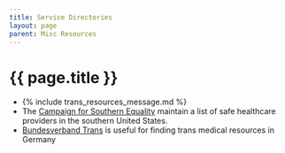 ```yaml
---
title: Service Directories
layout: page
parent: Misc Resources
---
```

# {{ page.title }}

* {% include trans_resources_message.md %}
* The [Campaign for Southern Equality](https://southernequality.org/resources/transinthesouth/#provider-map) maintain a list of safe healthcare providers in the southern United States.
* [Bundesverband Trans](https://www.bundesverband-trans.de/publikationen/leitfaden-fuer-behandlungssuchende/) is useful for finding trans medical resources in Germany